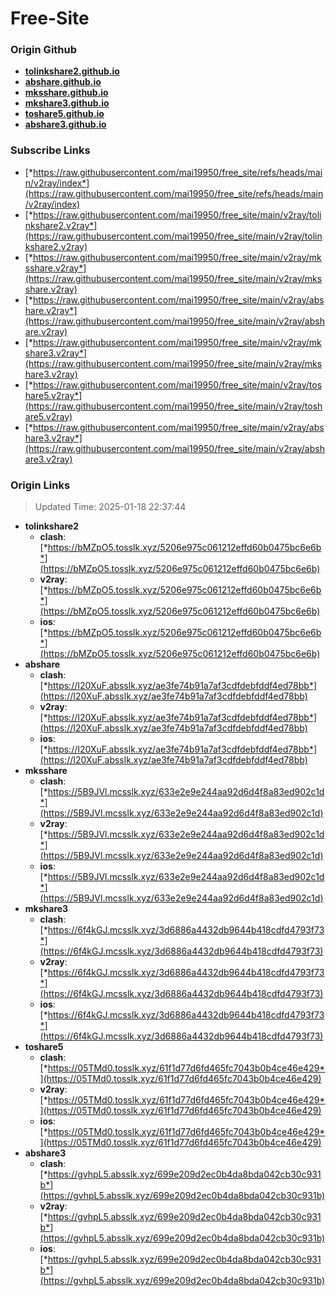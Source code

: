 # Free-Site

### Origin Github

- [**tolinkshare2.github.io**](https://github.com/tolinkshare2/tolinkshare2.github.io)
- [**abshare.github.io**](https://github.com/abshare/abshare.github.io)
- [**mksshare.github.io**](https://github.com/mksshare/mksshare.github.io)
- [**mkshare3.github.io**](https://github.com/mkshare3/mkshare3.github.io)
- [**toshare5.github.io**](https://github.com/toshare5/toshare5.github.io)
- [**abshare3.github.io**](https://github.com/abshare3/abshare3.github.io)

### Subscribe Links

- [*https://raw.githubusercontent.com/mai19950/free_site/refs/heads/main/v2ray/index*](https://raw.githubusercontent.com/mai19950/free_site/refs/heads/main/v2ray/index)
- [*https://raw.githubusercontent.com/mai19950/free_site/main/v2ray/tolinkshare2.v2ray*](https://raw.githubusercontent.com/mai19950/free_site/main/v2ray/tolinkshare2.v2ray)
- [*https://raw.githubusercontent.com/mai19950/free_site/main/v2ray/mksshare.v2ray*](https://raw.githubusercontent.com/mai19950/free_site/main/v2ray/mksshare.v2ray)
- [*https://raw.githubusercontent.com/mai19950/free_site/main/v2ray/abshare.v2ray*](https://raw.githubusercontent.com/mai19950/free_site/main/v2ray/abshare.v2ray)
- [*https://raw.githubusercontent.com/mai19950/free_site/main/v2ray/mkshare3.v2ray*](https://raw.githubusercontent.com/mai19950/free_site/main/v2ray/mkshare3.v2ray)
- [*https://raw.githubusercontent.com/mai19950/free_site/main/v2ray/toshare5.v2ray*](https://raw.githubusercontent.com/mai19950/free_site/main/v2ray/toshare5.v2ray)
- [*https://raw.githubusercontent.com/mai19950/free_site/main/v2ray/abshare3.v2ray*](https://raw.githubusercontent.com/mai19950/free_site/main/v2ray/abshare3.v2ray)

### Origin Links

> Updated Time: 2025-01-18 22:37:44

- **tolinkshare2**
  - **clash**: [*https://bMZpO5.tosslk.xyz/5206e975c061212effd60b0475bc6e6b*](https://bMZpO5.tosslk.xyz/5206e975c061212effd60b0475bc6e6b)
  - **v2ray**: [*https://bMZpO5.tosslk.xyz/5206e975c061212effd60b0475bc6e6b*](https://bMZpO5.tosslk.xyz/5206e975c061212effd60b0475bc6e6b)
  - **ios**: [*https://bMZpO5.tosslk.xyz/5206e975c061212effd60b0475bc6e6b*](https://bMZpO5.tosslk.xyz/5206e975c061212effd60b0475bc6e6b)
- **abshare**
  - **clash**: [*https://I20XuF.absslk.xyz/ae3fe74b91a7af3cdfdebfddf4ed78bb*](https://I20XuF.absslk.xyz/ae3fe74b91a7af3cdfdebfddf4ed78bb)
  - **v2ray**: [*https://I20XuF.absslk.xyz/ae3fe74b91a7af3cdfdebfddf4ed78bb*](https://I20XuF.absslk.xyz/ae3fe74b91a7af3cdfdebfddf4ed78bb)
  - **ios**: [*https://I20XuF.absslk.xyz/ae3fe74b91a7af3cdfdebfddf4ed78bb*](https://I20XuF.absslk.xyz/ae3fe74b91a7af3cdfdebfddf4ed78bb)
- **mksshare**
  - **clash**: [*https://5B9JVl.mcsslk.xyz/633e2e9e244aa92d6d4f8a83ed902c1d*](https://5B9JVl.mcsslk.xyz/633e2e9e244aa92d6d4f8a83ed902c1d)
  - **v2ray**: [*https://5B9JVl.mcsslk.xyz/633e2e9e244aa92d6d4f8a83ed902c1d*](https://5B9JVl.mcsslk.xyz/633e2e9e244aa92d6d4f8a83ed902c1d)
  - **ios**: [*https://5B9JVl.mcsslk.xyz/633e2e9e244aa92d6d4f8a83ed902c1d*](https://5B9JVl.mcsslk.xyz/633e2e9e244aa92d6d4f8a83ed902c1d)
- **mkshare3**
  - **clash**: [*https://6f4kGJ.mcsslk.xyz/3d6886a4432db9644b418cdfd4793f73*](https://6f4kGJ.mcsslk.xyz/3d6886a4432db9644b418cdfd4793f73)
  - **v2ray**: [*https://6f4kGJ.mcsslk.xyz/3d6886a4432db9644b418cdfd4793f73*](https://6f4kGJ.mcsslk.xyz/3d6886a4432db9644b418cdfd4793f73)
  - **ios**: [*https://6f4kGJ.mcsslk.xyz/3d6886a4432db9644b418cdfd4793f73*](https://6f4kGJ.mcsslk.xyz/3d6886a4432db9644b418cdfd4793f73)
- **toshare5**
  - **clash**: [*https://05TMd0.tosslk.xyz/61f1d77d6fd465fc7043b0b4ce46e429*](https://05TMd0.tosslk.xyz/61f1d77d6fd465fc7043b0b4ce46e429)
  - **v2ray**: [*https://05TMd0.tosslk.xyz/61f1d77d6fd465fc7043b0b4ce46e429*](https://05TMd0.tosslk.xyz/61f1d77d6fd465fc7043b0b4ce46e429)
  - **ios**: [*https://05TMd0.tosslk.xyz/61f1d77d6fd465fc7043b0b4ce46e429*](https://05TMd0.tosslk.xyz/61f1d77d6fd465fc7043b0b4ce46e429)
- **abshare3**
  - **clash**: [*https://gvhpL5.absslk.xyz/699e209d2ec0b4da8bda042cb30c931b*](https://gvhpL5.absslk.xyz/699e209d2ec0b4da8bda042cb30c931b)
  - **v2ray**: [*https://gvhpL5.absslk.xyz/699e209d2ec0b4da8bda042cb30c931b*](https://gvhpL5.absslk.xyz/699e209d2ec0b4da8bda042cb30c931b)
  - **ios**: [*https://gvhpL5.absslk.xyz/699e209d2ec0b4da8bda042cb30c931b*](https://gvhpL5.absslk.xyz/699e209d2ec0b4da8bda042cb30c931b)
